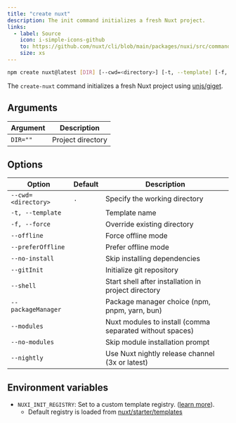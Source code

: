 ```yaml
---
title: "create nuxt"
description: The init command initializes a fresh Nuxt project.
links:
  - label: Source
    icon: i-simple-icons-github
    to: https://github.com/nuxt/cli/blob/main/packages/nuxi/src/commands/init.ts
    size: xs
---
```


<!--init-cmd-->
```bash [Terminal]
npm create nuxt@latest [DIR] [--cwd=<directory>] [-t, --template] [-f, --force] [--offline] [--preferOffline] [--no-install] [--gitInit] [--shell] [--packageManager] [--nightly]
```
<!--/init-cmd-->

The `create-nuxt` command initializes a fresh Nuxt project using [unjs/giget](https://github.com/unjs/giget).

## Arguments

<!--init-args-->
Argument | Description
--- | ---
`DIR=""` | Project directory
<!--/init-args-->

## Options

<!--init-opts-->
Option | Default | Description
--- | --- | ---
`--cwd=<directory>` | `.` | Specify the working directory
`-t, --template` |  | Template name
`-f, --force` |  | Override existing directory
`--offline` |  | Force offline mode
`--preferOffline` |  | Prefer offline mode
`--no-install` |  | Skip installing dependencies
`--gitInit` |  | Initialize git repository
`--shell` |  | Start shell after installation in project directory
`--packageManager` |  | Package manager choice (npm, pnpm, yarn, bun)
`--modules` |  | Nuxt modules to install (comma separated without spaces)
`--no-modules` |  | Skip module installation prompt
`--nightly` |  | Use Nuxt nightly release channel (3x or latest)
<!--/init-opts-->

## Environment variables

- `NUXI_INIT_REGISTRY`: Set to a custom template registry. ([learn more](https://github.com/unjs/giget#custom-registry)).
  - Default registry is loaded from [nuxt/starter/templates](https://github.com/nuxt/starter/tree/templates/templates)
